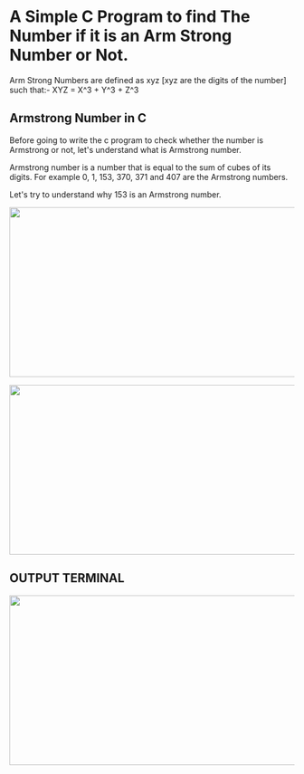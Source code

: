 <h1>A Simple C Program to find The Number if it is an Arm Strong  Number or Not.</h1>

Arm Strong Numbers are defined as xyz [xyz are the digits of the number] such that:-
XYZ = X^3 + Y^3 + Z^3

<h2>Armstrong Number in C</h2>
Before going to write the c program to check whether the number is Armstrong or not, let's understand what is Armstrong number.

Armstrong number is a number that is equal to the sum of cubes of its digits. For example 0, 1, 153, 370, 371 and 407 are the Armstrong numbers.

Let's try to understand why 153 is an Armstrong number.

<img src="" height="300" width="1000"> <br>

<img src="" height="300" width="1000"><br>

<h2>OUTPUT TERMINAL</h1>

<img src="" height="300" width="1000">